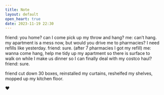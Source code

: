 ```yaml
---
title: Note
layout: default
open_heart: true
date: 2023-11-19 22:30
---
```


friend: you home? can I come pick up my throw and hang?
me: can’t hang. my apartment is a mess now, but would you drive me to pharmacies? I need refills like yesterday.
friend: sure.
(after 7 pharmacies I got my refill)
me: wanna come hang, help me tidy up my apartment so there is surface to walk on while I make us dinner so I can finally deal with my costco haul?
friend: sure.

friend cut down 30 boxes, reinstalled my curtains, reshelfed my shelves, mopped up my kitchen floor.

♥︎
